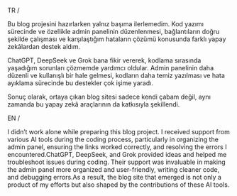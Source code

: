 TR /

Bu blog projesini hazırlarken yalnız başıma ilerlemedim. Kod yazımı sürecinde ve özellikle admin panelinin düzenlenmesi, bağlantıların doğru şekilde çalışması ve karşılaştığım hataların çözümü konusunda farklı yapay zekâlardan destek aldım. 

ChatGPT, DeepSeek ve Grok bana fikir vererek, kodlama sırasında yaşadığım sorunları çözmemde yardımcı oldular. Admin panelinin daha düzenli ve kullanışlı bir hale gelmesi, kodların daha temiz yazılması ve hata ayıklama sürecinde bu destekler çok işime yaradı. 

Sonuç olarak, ortaya çıkan blog sitesi sadece kendi çabam değil, aynı zamanda bu yapay zekâ araçlarının da katkısıyla şekillendi.

EN /

I didn’t work alone while preparing this blog project. I received support from various AI tools during the coding process, particularly in organizing the admin panel, ensuring the links worked correctly, and resolving the errors I encountered.ChatGPT, DeepSeek, and Grok provided ideas and helped me troubleshoot issues during coding. Their support was invaluable in making the admin panel more organized and user-friendly, writing cleaner code, and debugging errors.As a result, the blog site that emerged is not only a product of my efforts but also shaped by the contributions of these AI tools.

